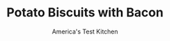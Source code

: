 ---
layout: ../../layouts/MarkdownPostLayout.astro
title: Potato Biscuits with Bacon
author: America's Test Kitchen
pubDate: 2023-03-15
description: "The science was promising, but the biscuits were disappointing. We found an unlikely solution in a convenience product."
image_url: https://res.cloudinary.com/hksqkdlah/image/upload/ar_1:1,c_fill,dpr_2.0,f_auto,fl_lossy.progressive.strip_profile,g_faces:auto,q_auto:low,w_344/22044_sfs-chive-potato-biscuits-bacon-23
tags: ["Desserts or Baked Goods","American","Breakfast & Brunch","Breads","Thanksgiving","Cookbook Collection"]
calories: 3549
protein: 5
carbohydrates: 26
fats: 
fiber: 1
ingredients: ["6 slices, bacon","2 1/2 cups (12 1/2 ounces), all-purpose flour","3/4 cup, instant potato flakes","4 teaspoons, baking powder","1/2 teaspoon, baking soda","1 tablespoon, sugar","1 teaspoon, salt","8 tablespoons, unsalted butter, cut into 1/2-inch pieces and chilled, plus 2 tablespoons unsalted butter, melted","4 tablespoons, vegetable shortening, cut into 1/2-inch pieces and chilled","1 1/4 cups, buttermilk, chilled"]
serves: 12
time: "1 hour"
instructions: ["Cook bacon in 12-inch skillet over medium heat until crispy, 7 to 9 minutes; transfer to paper towel–lined plate. Crumble bacon when cool enough to handle.","Adjust oven rack to middle position and heat oven to 450 degrees. Line rimmed baking sheet with parchment paper. Process flour, potato flakes, baking powder, baking soda, sugar, salt, and bacon in food processor until combined, about 15 seconds. Add chilled butter and shortening and pulse until mixture resembles coarse crumbs, 7 to 9 pulses.","Transfer flour mixture to large bowl. Stir in buttermilk with rubber spatula until combined, turning and pressing until no dry flour remains. Turn out dough onto lightly floured surface and knead briefly, 8 to 10 times, to form smooth, cohesive ball. Roll out dough into 9-inch circle, about 3/4 inch thick.","Using floured 2 1/2-inch round cutter, stamp out 8 to 9 biscuits and arrange upside down on prepared sheet. Gather dough scraps and gently pat into 3/4-inch-thick circle. Stamp out remaining 3 to 4 biscuits and transfer to sheet.","Bake until biscuits begin to rise, about 5 minutes, then rotate sheet and reduce oven temperature to 400 degrees. Continue to bake until golden brown, 10 to 12 minutes longer. Brush biscuit tops with melted butter. Transfer to wire rack and let cool for 5 minutes before serving."]
nutrition: ["140 mg Potassium","235 mg Phosphorus","151 mg Calcium","1 mg Iron","13 mg Magnesium","320 mg Sodium","18 g Fat","2 mg Niacin (B3)","6 g Monounsaturated","2 g Polyunsaturated","2 mg Vitamin C","30 mg Cholesterol","8 g Saturated","1 g Fiber","45 µg Folic acid","11 µg Folate (food)","2 g Sugars","3 µg Vitamin K","42 g Water","26 g Carbs","88 µg Folate equivalent (total)","5 g Protein","69 µg Vitamin A","295 kcal Energy","1 g Sugars, added","3549 calories"]
notes: "We like the texture of biscuits made with both butter and shortening, but if you prefer to use all butter, omit the shortening and use 12 tablespoons of chilled butter in step 2."
---